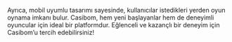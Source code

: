
Ayrıca, mobil uyumlu tasarımı sayesinde, kullanıcılar istedikleri yerden oyun oynama imkanı bulur. Casibom, hem yeni başlayanlar hem de deneyimli oyuncular için ideal bir platformdur. Eğlenceli ve kazançlı bir deneyim için Casibom’u tercih edebilirsiniz!
